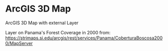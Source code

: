 # ArcGIS 3D Map

ArcGIS 3D Map with external Layer

Layer on Panama's Forest Coverage in 2000 from: https://strimaps.si.edu/arcgis/rest/services/Panama/CoberturaBoscosa2000/MapServer